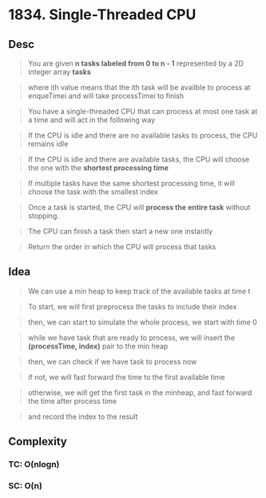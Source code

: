 # 1834. Single-Threaded CPU

## Desc

> You are given **n tasks labeled from 0 to n - 1** represented by a 2D integer array **tasks**

> where ith value means that the ith task will be availble to process at enqueTimei and will take processTimei to finish

> You have a single-threaded CPU that can process at most one task at a time and will act in the following way

> If the CPU is idle and there are no available tasks to process, the CPU remains idle

> If the CPU is idle and there are available tasks, the CPU will choose the one with the **shortest processing time**

> If multiple tasks have the same shortest processing time, it will choose the task with the smallest index

> Once a task is started, the CPU will **process the entire task** without stopping.

> The CPU can finish a task then start a new one instantly

> Return the order in which the CPU will process that tasks

## Idea

> We can use a min heap to keep track of the available tasks at time t

> To start, we will first preprocess the tasks to include their index

> then, we can start to simulate the whole process, we start with time 0

> while we have task that are ready to process, we will insert the **(processTime, index)** pair to the min heap

> then, we can check if we have task to process now

> if not, we will fast forward the time to the first available time

> otherwise, we will get the first task in the minheap, and fast forward the time after process time

> and record the index to the result

## Complexity

### TC: O(nlogn)

### SC: O(n)